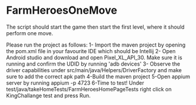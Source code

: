 # FarmHeroesOneMove
The script should start the game then start the first level, where it should perform one move.

Please run the project as follows:
1- Import the maven project by opening the pom.xml file in your favourite IDE which should be Intellij
2- Open Android studio and download and open Pixel_XL_API_30. Make sure it is running and confirm the UDID by running 'adb devices'
3- Observe the driver capabilities under src/main/java/Helpers/DriverFactory and make sure to add the correct apk path
4-Build the maven project
5-Open appium server by running appium -p 4723 
6-Time to test! Under test/java/takeHomeTests/FarmHeroesHomePageTests right click on KingChallange test and press Run. 

